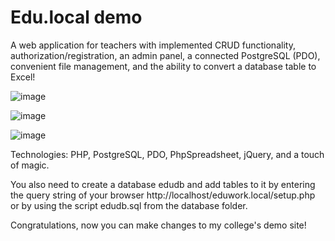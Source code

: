 # Edu.local demo

A web application for teachers with implemented CRUD functionality, authorization/registration, an admin panel, a connected PostgreSQL (PDO), convenient file management, and the ability to convert a database table to Excel!

![image](https://github.com/user-attachments/assets/8b83e715-cd4a-4479-ae3b-9476e540af1b)

![image](https://github.com/user-attachments/assets/411d700e-0444-435b-84c6-2240cc65d572)

![image](https://github.com/user-attachments/assets/ec7f21b5-7f29-4167-b339-c0ae381205f1)

Technologies: PHP, PostgreSQL, PDO, PhpSpreadsheet, jQuery, and a touch of magic.

You also need to create a database edudb and add tables to it by entering the query string of your browser http://localhost/eduwork.local/setup.php or by using the script edudb.sql from the database folder.

Congratulations, now you can make changes to my college's demo site!
